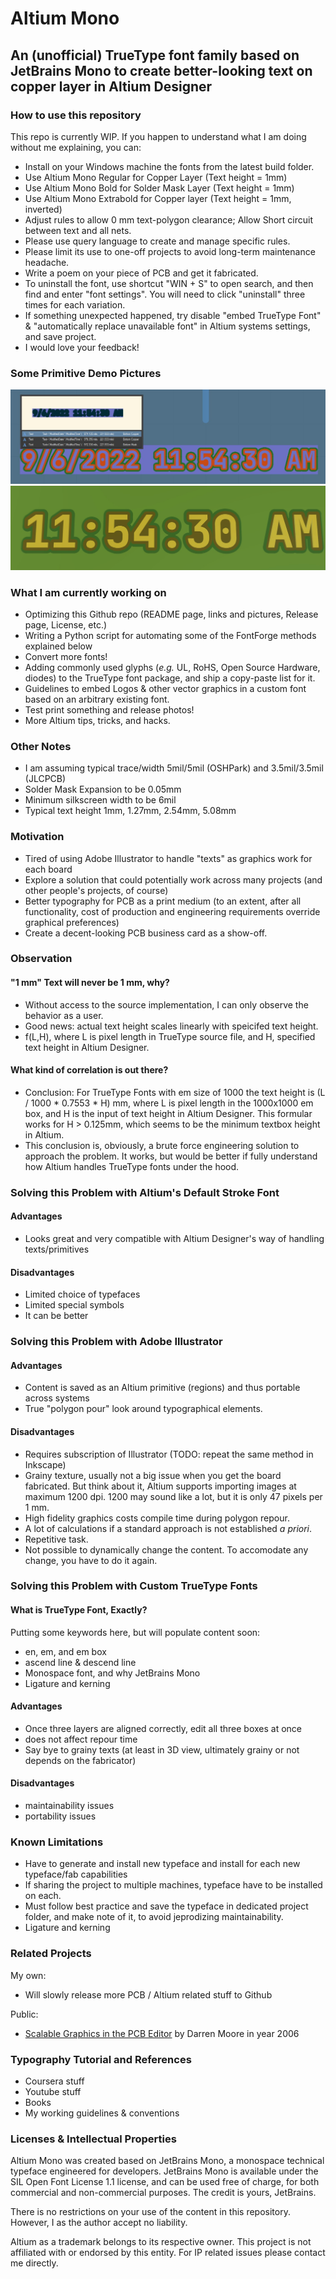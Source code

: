 # Altium Mono
## An (unofficial) TrueType font family based on JetBrains Mono to create better-looking text on copper layer in Altium Designer

### How to use this repository
This repo is currently WIP. If you happen to understand what I am doing without me explaining, you can:
- Install on your Windows machine the fonts from the latest build folder.
- Use Altium Mono Regular for Copper Layer (Text height = 1mm)
- Use Altium Mono Bold for Solder Mask Layer (Text height = 1mm)
- Use Altium Mono Extrabold for Copper layer (Text height = 1mm, inverted)
- Adjust rules to allow 0 mm text-polygon clearance; Allow Short circuit between text and all nets.
- Please use query language to create and manage specific rules.
- Please limit its use to one-off projects to avoid long-term maintenance headache.
- Write a poem on your piece of PCB and get it fabricated.
- To uninstall the font, use shortcut "WIN + S" to open search, and then find and enter "font settings". You will need to click "uninstall" three times for each variation. 
- If something unexpected happened, try disable "embed TrueType Font" & "automatically replace unavailable font" in Altium systems settings, and save project. 
- I would love your feedback! 

### Some Primitive Demo Pictures
![Demonstration 2D](/Images/Demo1.jpg)
![Demonstration 3D](/Images/Demo1-1.jpg)

### What I am currently working on 
- Optimizing this Github repo (README page, links and pictures, Release page, License, etc.)
- Writing a Python script for automating some of the FontForge methods explained below
- Convert more fonts!
- Adding commonly used glyphs (*e.g.* UL, RoHS, Open Source Hardware, diodes) to the TrueType font package, and ship a copy-paste list for it. 
- Guidelines to embed Logos & other vector graphics in a custom font based on an arbitrary existing font.
- Test print something and release photos!
- More Altium tips, tricks, and hacks.

### Other Notes
- I am assuming typical trace/width 5mil/5mil (OSHPark) and 3.5mil/3.5mil (JLCPCB)
- Solder Mask Expansion to be 0.05mm
- Minimum silkscreen width to be 6mil
- Typical text height 1mm, 1.27mm, 2.54mm, 5.08mm


### Motivation
- Tired of using Adobe Illustrator to handle "texts" as graphics work for each board
- Explore a solution that could potentially work across many projects (and other people's projects, of course)
- Better typography for PCB as a print medium (to an extent, after all functionality, cost of production and engineering requirements override graphical preferences)
- Create a decent-looking PCB business card as a show-off.

### Observation 
#### "1 mm" Text will never be 1 mm, why?
- Without access to the source implementation, I can only observe the behavior as a user. 
- Good news: actual text height scales linearly with speicifed text height.
- f(L,H), where L is pixel length in TrueType source file, and H, specified text height in Altium Designer.
#### What kind of correlation is out there?
- Conclusion: For TrueType Fonts with em size of 1000 the text height is (L / 1000 * 0.7553 * H) mm, where L is pixel length in the 1000x1000 em box, and H is the input of text height in Altium Designer. This formular works for H > 0.125mm, which seems to be the minimum textbox height in Altium.
- This conclusion is, obviously, a brute force engineering solution to approach the problem. It works, but would be better if fully understand how Altium handles TrueType fonts under the hood.
### Solving this Problem with Altium's Default Stroke Font
#### Advantages
- Looks great and very compatible with Altium Designer's way of handling texts/primitives
#### Disadvantages
- Limited choice of typefaces
- Limited special symbols
- It can be better
### Solving this Problem with Adobe Illustrator
#### Advantages
- Content is saved as an Altium primitive (regions) and thus portable across systems
- True "polygon pour" look around typographical elements.
#### Disadvantages
- Requires subscription of Illustrator (TODO: repeat the same method in Inkscape)
- Grainy texture, usually not a big issue when you get the board fabricated. But think about it, Altium supports importing images at maximum 1200 dpi. 1200 may sound like a lot, but it is only 47 pixels per 1 mm. 
- High fidelity graphics costs compile time during polygon repour.
- A lot of calculations if a standard approach is not established *a priori*. 
- Repetitive task.
- Not possible to dynamically change the content. To accomodate any change, you have to do it again.

### Solving this Problem with Custom TrueType Fonts
#### What is TrueType Font, Exactly?
Putting some keywords here, but will populate content soon:
- en, em, and em box
- ascend line & descend line
- Monospace font, and why JetBrains Mono
- Ligature and kerning
#### Advantages
- Once three layers are aligned correctly, edit all three boxes at once
- does not affect repour time
- Say bye to grainy texts (at least in 3D view, ultimately grainy or not depends on the fabricator)
#### Disadvantages
- maintainability issues
- portability issues

### Known Limitations
- Have to generate and install new typeface and install for each new typeface/fab capabilities
- If sharing the project to multiple machines, typeface have to be installed on each.
- Must follow best practice and save the typeface in dedicated project folder, and make note of it, to avoid jeprodizing maintainability.
- Ligature and kerning 
### Related Projects
My own:

- Will slowly release more PCB / Altium related stuff to Github

Public:
- [Scalable Graphics in the PCB Editor](https://forum.live.altium.com/#/posts/61899) by Darren Moore in year 2006

### Typography Tutorial and References
- Coursera stuff
- Youtube stuff
- Books
- My working guidelines & conventions

### Licenses & Intellectual Properties
Altium Mono was created based on JetBrains Mono, a monospace technical typeface engineered for developers. JetBrains Mono is available under the SIL Open Font License 1.1 license, and can be used free of charge, for both commercial and non-commercial purposes. The credit is yours, JetBrains. 

There is no restrictions on your use of the content in this repository. However, I as the author accept no liability.

Altium as a trademark belongs to its respective owner. This project is not affiliated with or endorsed by this entity. For IP related issues please contact me directly. 
